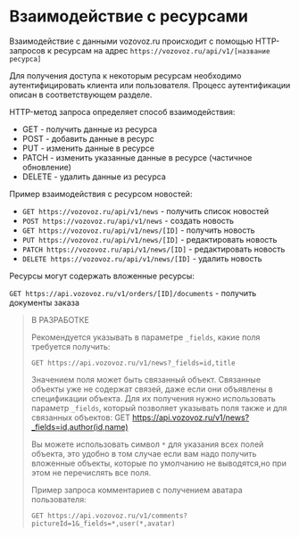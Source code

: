 # Взаимодействие с ресурсами

Взаимодействие с данными vozovoz.ru происходит с помощью HTTP-запросов к ресурсам на адрес `https://vozovoz.ru/api/v1/[название ресурса]`

Для получения доступа к некоторым ресурсам необходимо аутентифицировать клиента или пользователя. Процесс аутентификации описан в соответствующем разделе.

HTTP-метод запроса определяет способ взаимодействия:

* GET - получить данные из ресурса
* POST - добавить данные в ресурс
* PUT - изменить данные в ресурсе
* PATCH - изменить указанные данные в ресурсе (частичное обновление)
* DELETE - удалить данные из ресурса

Пример взаимодействия с ресурсом новостей:

* `GET https://vozovoz.ru/api/v1/news` - получить список новостей
* `POST https://vozovoz.ru/api/v1/news` - создать новость
* `GET https://vozovoz.ru/api/v1/news/[ID]` - получить новость
* `PUT https://vozovoz.ru/api/v1/news/[ID]` - редактировать новость
* `PATCH https://vozovoz.ru/api/v1/news/[ID]` - редактировать новость
* `DELETE https://vozovoz.ru/api/v1/news/[ID]` - удалить новость

Ресурсы могут содержать вложенные ресурсы:

`GET https://api.vozovoz.ru/v1/orders/[ID]/documents` - получить документы заказа

> В РАЗРАБОТКЕ
>
> Рекомендуется указывать в параметре `_fields`, какие поля требуется получить:
>
> `GET https://api.vozovoz.ru/v1/news?_fields=id,title`
>
> Значением поля может быть связанный объект. Cвязанные объекты уже не содержат связей, даже если они объявлены в спецификации объекта.
> Для их получения нужно использовать параметр `_fields`, который позволяет указывать поля также и для связанных объектов: 
> GET https://api.vozovoz.ru/v1/news?_fields=id,author(id,name)
> 
> Вы можете использовать символ `*` для указания всех полей объекта, это удобно в том случае если вам надо получить вложенные объекты,
> которые по умолчанию не выводятся,но при этом не перечислять все поля.
>
> Пример запроса комментариев с получением аватара пользователя:
> 
> `GET https://api.vozovoz.ru/v1/comments?pictureId=1&_fields=*,user(*,avatar)`
